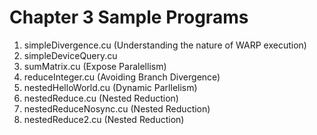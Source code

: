 # Chapter 3 Sample Programs

1. simpleDivergence.cu (Understanding the nature of WARP execution)
2. simpleDeviceQuery.cu
3. sumMatrix.cu (Expose Paralellism)
4. reduceInteger.cu (Avoiding Branch Divergence)
5. nestedHelloWorld.cu (Dynamic Parllelism)
6. nestedReduce.cu (Nested Reduction)
7. nestedReduceNosync.cu (Nested Reduction)
8. nestedReduce2.cu (Nested Reduction)